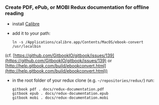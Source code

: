 ### Create PDF, ePub, or MOBI Redux documentation for offline reading
+ install [Calibre](http://calibre-ebook.com/)
+ add it to your path:

    ```
    ln -s /Applications/calibre.app/Contents/MacOS/ebook-convert /usr/localbin
    ```

(cf. [https://github.com/GitbookIO/gitbook/issues/139](https://github.com/GitbookIO/gitbook/issues/139) or [http://help.gitbook.com/build/ebookconvert.html](http://help.gitbook.com/build/ebookconvert.html))
+ in the root folder of your redux clone (e.g. `~/repositories/redux/`) run:

    ```
    gitbook pdf . docs/redux-documentation.pdf
    gitbook epub . docs/redux-documentation.epub
    gitbook mobi . docs/redux-documentation.mobi
    ```
